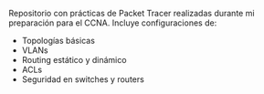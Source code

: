 Repositorio con prácticas de Packet Tracer realizadas durante mi preparación para el CCNA.
Incluye configuraciones de:
- Topologías básicas
- VLANs
- Routing estático y dinámico
- ACLs
- Seguridad en switches y routers
